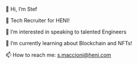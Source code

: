 👋 Hi, I’m Stef 

🚀 Tech Recruiter for HENI!

👀 I’m interested in speaking to talented Engineers

🌱 I’m currently learning about Blockchain and NFTs!

📫 How to reach me: s.maccioni@heni.com

<!---
smaccioni/smaccioni is a ✨ special ✨ repository because its `README.md` (this file) appears on your GitHub profile.
You can click the Preview link to take a look at your changes.
--->
